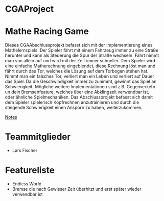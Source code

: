 # CGAProject

# Mathe Racing Game
Dieses CGAAbschlussprojekt befasst sich mit der Implementierung eines Mathelernspiels. Der Spieler fährt mit einem Fahrzeug immer zu eine Straße herunter und kann als Steuerung die Spur der Straße wechseln. Fahrt nimmt man von allein auf und wird mit der Zeit immer schneller. Dem Spieler wird eine einfache Matherechnung eingeblendet, diese Rechnung löst man und fährt durch das Tor, welches die Lösung auf dem Torbogen stehen hat. Nimmt man ein falsches Tor, verliert man ein Leben und verliert auf Dauer das Spiel. Da die Geschwindigkeit immer zu zunimmt, gewinnt das Spiel an Schwierigkeit. Mögliche weitere Implementationen sind z.B. Gegenverkehr un dein Bremsenfeature, welches über eine Abklingzeit verwendbar ist, oder ähnliche Spielmechaniken. Das Abschlussprojekt befasst sich damit dem Spieler spielerisch Kopfrechnen anzutrainieren und durch die steigende Schwierigkeit einen Ansporn zu haben, weiterzukommen.

 [Notes](https://github.com/LarsFischer97/CGAProject/wiki)

# Teammitglieder
- Lars Fischer

# Featureliste 
- Endless World
- Bremse die nach Gewisser Zeit überhitzt und erst später wieder verwendbar ist
